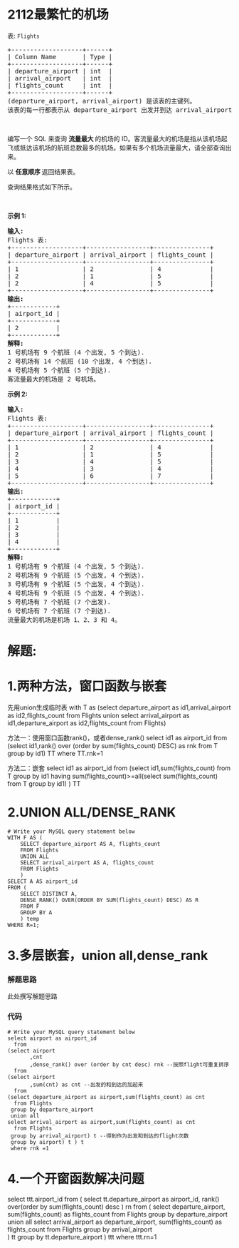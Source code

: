 # 2112最繁忙的机场
<p>表: <code>Flights</code></p>

<pre>
+-------------------+------+
| Column Name       | Type |
+-------------------+------+
| departure_airport | int  |
| arrival_airport   | int  |
| flights_count     | int  |
+-------------------+------+
(departure_airport, arrival_airport) 是该表的主键列。
该表的每一行都表示从 departure_airport 出发并到达 arrival_airport 的 flights_count 航班。
</pre>

<p>&nbsp;</p>

<p>编写一个 SQL 来查询&nbsp;<strong>流量最大&nbsp;</strong>的机场的 ID。客流量最大的机场是指从该机场起飞或抵达该机场的航班总数最多的机场。如果有多个机场流量最大，请全部查询出来。</p>

<p data-group="1-1">以&nbsp;<strong>任意顺序&nbsp;</strong>返回结果表。</p>

<p>查询结果格式如下所示。</p>

<p>&nbsp;</p>

<p><strong>示例 1:</strong></p>

<pre>
<strong>输入:</strong> 
Flights 表:
+-------------------+-----------------+---------------+
| departure_airport | arrival_airport | flights_count |
+-------------------+-----------------+---------------+
| 1                 | 2               | 4             |
| 2                 | 1               | 5             |
| 2                 | 4               | 5             |
+-------------------+-----------------+---------------+
<strong>输出:</strong> 
+------------+
| airport_id |
+------------+
| 2          |
+------------+
<strong>解释:</strong> 
1 号机场有 9 个航班 (4 个出发, 5 个到达).
2 号机场有 14 个航班 (10 个出发, 4 个到达).
4 号机场有 5 个航班 (5 个到达).
客流量最大的机场是 2 号机场。
</pre>

<p><strong>示例&nbsp;2:</strong></p>

<pre>
<strong>输入:</strong> 
Flights 表:
+-------------------+-----------------+---------------+
| departure_airport | arrival_airport | flights_count |
+-------------------+-----------------+---------------+
| 1                 | 2               | 4             |
| 2                 | 1               | 5             |
| 3                 | 4               | 5             |
| 4                 | 3               | 4             |
| 5                 | 6               | 7             |
+-------------------+-----------------+---------------+
<strong>输出:</strong> 
+------------+
| airport_id |
+------------+
| 1          |
| 2          |
| 3          |
| 4          |
+------------+
<strong>解释:</strong> 
1 号机场有 9 个航班 (4 个出发, 5 个到达).
2 号机场有 9 个航班 (5 个出发, 4 个到达).
3 号机场有 9 个航班 (5 个出发, 4 个到达).
4 号机场有 9 个航班 (5 个出发, 4 个到达).
5 号机场有 7 个航班 (7 个出发).
6 号机场有 7 个航班 (7 个到达).
流量最大的机场是机场 1、2、3 和 4。</pre>
































# 解题:
# 1.两种方法，窗口函数与嵌套
先用union生成临时表
with T as (select departure_airport as id1,arrival_airport as id2,flights_count from Flights
           union
           select arrival_airport as id1,departure_airport as id2,flights_count from Flights)

方法一：使用窗口函数rank()，或者dense_rank()
select id1 as airport_id
from (select id1,rank() over (order by sum(flights_count) DESC) as rnk
      from T
      group by id1) TT
where TT.rnk=1

方法二：嵌套
select id1 as airport_id
from (select id1,sum(flights_count) 
      from T
      group by id1
      having sum(flights_count)>=all(select sum(flights_count) 
                                     from T 
                                     group by id1)
      ) TT

# 2.UNION ALL/DENSE_RANK
```mysql
# Write your MySQL query statement below
WITH F AS (
    SELECT departure_airport AS A, flights_count
    FROM Flights
    UNION ALL
    SELECT arrival_airport AS A, flights_count
    FROM Flights
    )
SELECT A AS airport_id
FROM (
    SELECT DISTINCT A, 
    DENSE_RANK() OVER(ORDER BY SUM(flights_count) DESC) AS R
    FROM F
    GROUP BY A
    ) temp
WHERE R=1;
```

# 3.多层嵌套，union all,dense_rank
### 解题思路
此处撰写解题思路

### 代码

```mysql
# Write your MySQL query statement below
select airport as airport_id
  from 
(select airport 
       ,cnt 
       ,dense_rank() over (order by cnt desc) rnk --按照flight可重复排序
  from 
(select airport
       ,sum(cnt) as cnt --出发的和到达的加起来
  from 
(select departure_airport as airport,sum(flights_count) as cnt 
  from Flights
 group by departure_airport
 union all 
select arrival_airport as airport,sum(flights_count) as cnt 
  from Flights
 group by arrival_airport) t --得到作为出发和到达的flight次数
 group by airport) t ) t 
 where rnk =1
```
# 4.一个开窗函数解决问题
select 
	ttt.airport_id
from 
(
select 
	tt.departure_airport as airport_id,
	rank() over(order by sum(flights_count) desc ) rn 
from 
(
select
	departure_airport,
	sum(flights_count) as flights_count
from Flights 
group by departure_airport 
union all 
select
	arrival_airport as departure_airport,
	sum(flights_count) as flights_count
from Flights 
group by arrival_airport  
) tt 
group by tt.departure_airport
) ttt 
where ttt.rn=1
